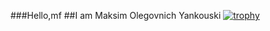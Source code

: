 ###Hello,mf
##I am Maksim Olegovnich Yankouski
[![trophy](https://github-profile-trophy.vercel.app/?username=kenshikensi)](https://github.com/kenshikensi/github-profile-trophy)
